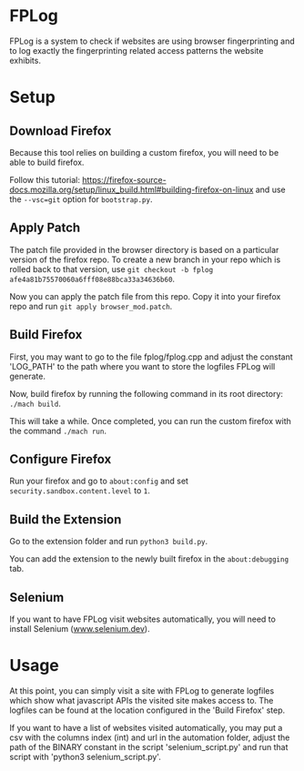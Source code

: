 # FPLog
FPLog is a system to check if websites are using browser fingerprinting and to log exactly the fingerprinting related access patterns the website exhibits.

# Setup
## Download Firefox
Because this tool relies on building a custom firefox, you will need to be able to build firefox.

Follow this tutorial: https://firefox-source-docs.mozilla.org/setup/linux_build.html#building-firefox-on-linux and use the `--vsc=git` option for `bootstrap.py`.

## Apply Patch
The patch file provided in the browser directory is based on a particular version of the firefox repo.
To create a new branch in your repo which is rolled back to that version, use `git checkout -b fplog afe4a81b75570060a6fff08e88bca33a34636b60`.

Now you can apply the patch file from this repo. Copy it into your firefox repo and run `git apply browser_mod.patch`.

## Build Firefox
First, you may want to go to the file fplog/fplog.cpp and adjust the constant 'LOG_PATH' to the path where you want to store the logfiles FPLog will generate.

Now, build firefox by running the following command in its root directory: `./mach build`.

This will take a while. Once completed, you can run the custom firefox with the command `./mach run`.

## Configure Firefox
Run your firefox and go to `about:config` and set `security.sandbox.content.level` to `1`.

## Build the Extension
Go to the extension folder and run `python3 build.py`.

You can add the extension to the newly built firefox in the `about:debugging` tab.

## Selenium
If you want to have FPLog visit websites automatically, you will need to install Selenium (www.selenium.dev).

# Usage
At this point, you can simply visit a site with FPLog to generate logfiles which show what javascript APIs the visited site makes access to. The logfiles can be found at the location configured in the 'Build Firefox' step.

If you want to have a list of websites visited automatically, you may put a csv with the columns index (int) and url in the automation folder, adjust the path of the BINARY constant in the script 'selenium_script.py' and run that script with 'python3 selenium_script.py'. 

